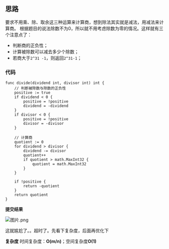 ## 思路
要求不用乘、除、取余这三种运算来计算商，想到除法其实就是减法，用减法来计算商。
根据题目的说法除数不为0，所以就不用考虑除数为零的情况。这样就有三个注意点了：
* 判断商的正负性；
* 计算被除数可以减去多少个除数；
* 若商大于`2^31 -1`，则返回`2^31-1`；

### 代码
```golang
func divide(dividend int, divisor int) int {
	// 判断被除数与除数的正负性
	positive := true
	if dividend < 0 {
		positive = !positive
		dividend = -dividend
	}
	if divisor < 0 {
		positive = !positive
		divisor = -divisor
	}

	// 计算商
	quotient := 0
	for dividend > divisor {
		dividend -= divisor
		quotient++
		if quotient > math.MaxInt32 {
			quotient = math.MaxInt32
		}
	}

	if !positive {
		return -quotient
	}
	return quotient
}
```

**提交结果**

![图片.png](https://pic.leetcode-cn.com/76e90cfcd0f4dd84605ea19112e4c4d23228d01d5676591b7e1b61fdc38566a6-%E5%9B%BE%E7%89%87.png)

这就尴尬了。。超时了。先看下复杂度，后面再优化下

**复杂度**
时间复杂度：**O(m/n)**；空间复杂度**O(1)**
